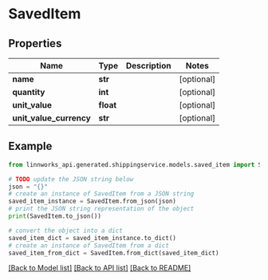 # SavedItem


## Properties

Name | Type | Description | Notes
------------ | ------------- | ------------- | -------------
**name** | **str** |  | [optional] 
**quantity** | **int** |  | [optional] 
**unit_value** | **float** |  | [optional] 
**unit_value_currency** | **str** |  | [optional] 

## Example

```python
from linnworks_api.generated.shippingservice.models.saved_item import SavedItem

# TODO update the JSON string below
json = "{}"
# create an instance of SavedItem from a JSON string
saved_item_instance = SavedItem.from_json(json)
# print the JSON string representation of the object
print(SavedItem.to_json())

# convert the object into a dict
saved_item_dict = saved_item_instance.to_dict()
# create an instance of SavedItem from a dict
saved_item_from_dict = SavedItem.from_dict(saved_item_dict)
```
[[Back to Model list]](../README.md#documentation-for-models) [[Back to API list]](../README.md#documentation-for-api-endpoints) [[Back to README]](../README.md)


